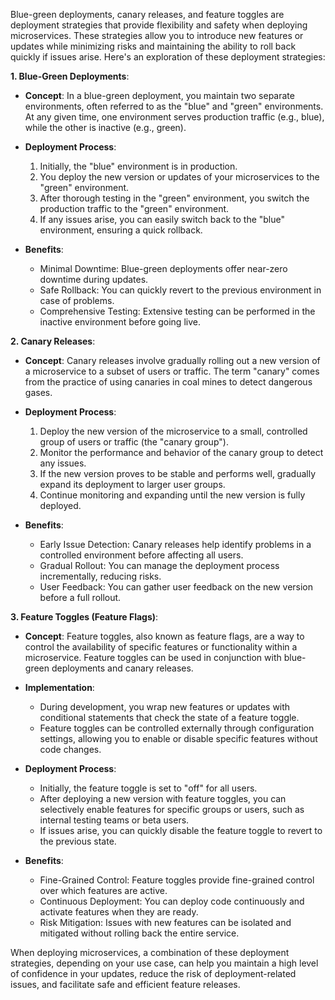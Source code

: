 Blue-green deployments, canary releases, and feature toggles are deployment strategies that provide flexibility and safety when deploying microservices. These strategies allow you to introduce new features or updates while minimizing risks and maintaining the ability to roll back quickly if issues arise. Here's an exploration of these deployment strategies:

**1. Blue-Green Deployments**:

- **Concept**: In a blue-green deployment, you maintain two separate environments, often referred to as the "blue" and "green" environments. At any given time, one environment serves production traffic (e.g., blue), while the other is inactive (e.g., green).

- **Deployment Process**:
  1. Initially, the "blue" environment is in production.
  2. You deploy the new version or updates of your microservices to the "green" environment.
  3. After thorough testing in the "green" environment, you switch the production traffic to the "green" environment.
  4. If any issues arise, you can easily switch back to the "blue" environment, ensuring a quick rollback.

- **Benefits**:
  - Minimal Downtime: Blue-green deployments offer near-zero downtime during updates.
  - Safe Rollback: You can quickly revert to the previous environment in case of problems.
  - Comprehensive Testing: Extensive testing can be performed in the inactive environment before going live.

**2. Canary Releases**:

- **Concept**: Canary releases involve gradually rolling out a new version of a microservice to a subset of users or traffic. The term "canary" comes from the practice of using canaries in coal mines to detect dangerous gases.

- **Deployment Process**:
  1. Deploy the new version of the microservice to a small, controlled group of users or traffic (the "canary group").
  2. Monitor the performance and behavior of the canary group to detect any issues.
  3. If the new version proves to be stable and performs well, gradually expand its deployment to larger user groups.
  4. Continue monitoring and expanding until the new version is fully deployed.

- **Benefits**:
  - Early Issue Detection: Canary releases help identify problems in a controlled environment before affecting all users.
  - Gradual Rollout: You can manage the deployment process incrementally, reducing risks.
  - User Feedback: You can gather user feedback on the new version before a full rollout.

**3. Feature Toggles (Feature Flags)**:

- **Concept**: Feature toggles, also known as feature flags, are a way to control the availability of specific features or functionality within a microservice. Feature toggles can be used in conjunction with blue-green deployments and canary releases.

- **Implementation**:
  - During development, you wrap new features or updates with conditional statements that check the state of a feature toggle.
  - Feature toggles can be controlled externally through configuration settings, allowing you to enable or disable specific features without code changes.

- **Deployment Process**:
  - Initially, the feature toggle is set to "off" for all users.
  - After deploying a new version with feature toggles, you can selectively enable features for specific groups or users, such as internal testing teams or beta users.
  - If issues arise, you can quickly disable the feature toggle to revert to the previous state.

- **Benefits**:
  - Fine-Grained Control: Feature toggles provide fine-grained control over which features are active.
  - Continuous Deployment: You can deploy code continuously and activate features when they are ready.
  - Risk Mitigation: Issues with new features can be isolated and mitigated without rolling back the entire service.

When deploying microservices, a combination of these deployment strategies, depending on your use case, can help you maintain a high level of confidence in your updates, reduce the risk of deployment-related issues, and facilitate safe and efficient feature releases.